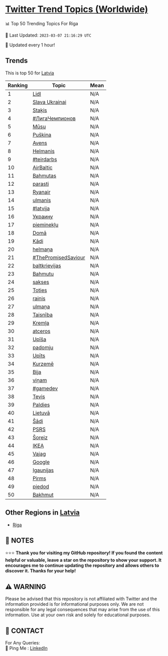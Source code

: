 [Twitter Trend Topics (Worldwide)](https://github.com/ErcinDedeoglu/Twitter-Trend-Topics)
==========


📊 Top 50 Trending Topics For Riga

📆 Last Updated: `2023-03-07 21:16:29 UTC`

🔧 Updated every 1 hour!


## Trends

This is top 50 for [Latvia](</Latvia>)

| Ranking | Topic | Mean |
| ------- | ------------ | ------------ |
| 1 | [Lidl](http://twitter.com/search?q=Lidl) | N/A |
| 2 | [Slava Ukrainai](http://twitter.com/search?q=Slava+Ukrainai) | N/A |
| 3 | [Staķis](http://twitter.com/search?q=Sta%c4%b7is) | N/A |
| 4 | [#ЛигаЧемпионов](http://twitter.com/search?q=%23%d0%9b%d0%b8%d0%b3%d0%b0%d0%a7%d0%b5%d0%bc%d0%bf%d0%b8%d0%be%d0%bd%d0%be%d0%b2) | N/A |
| 5 | [Mūsu](http://twitter.com/search?q=M%c5%absu) | N/A |
| 6 | [Puškina](http://twitter.com/search?q=Pu%c5%a1kina) | N/A |
| 7 | [Avens](http://twitter.com/search?q=Avens) | N/A |
| 8 | [Helmanis](http://twitter.com/search?q=Helmanis) | N/A |
| 9 | [#teirdarbs](http://twitter.com/search?q=%23teirdarbs) | N/A |
| 10 | [AirBaltic](http://twitter.com/search?q=AirBaltic) | N/A |
| 11 | [Bahmutas](http://twitter.com/search?q=Bahmutas) | N/A |
| 12 | [parasti](http://twitter.com/search?q=parasti) | N/A |
| 13 | [Ryanair](http://twitter.com/search?q=Ryanair) | N/A |
| 14 | [ulmanis](http://twitter.com/search?q=ulmanis) | N/A |
| 15 | [#latvija](http://twitter.com/search?q=%23latvija) | N/A |
| 16 | [Украину](http://twitter.com/search?q=%d0%a3%d0%ba%d1%80%d0%b0%d0%b8%d0%bd%d1%83) | N/A |
| 17 | [pieminekļu](http://twitter.com/search?q=pieminek%c4%bcu) | N/A |
| 18 | [Domā](http://twitter.com/search?q=Dom%c4%81) | N/A |
| 19 | [Kādi](http://twitter.com/search?q=K%c4%81di) | N/A |
| 20 | [helmaņa](http://twitter.com/search?q=helma%c5%86a) | N/A |
| 21 | [#ThePromisedSaviour](http://twitter.com/search?q=%23ThePromisedSaviour) | N/A |
| 22 | [baltkrievijas](http://twitter.com/search?q=baltkrievijas) | N/A |
| 23 | [Bahmutu](http://twitter.com/search?q=Bahmutu) | N/A |
| 24 | [sakses](http://twitter.com/search?q=sakses) | N/A |
| 25 | [Toties](http://twitter.com/search?q=Toties) | N/A |
| 26 | [rainis](http://twitter.com/search?q=rainis) | N/A |
| 27 | [ulmaņa](http://twitter.com/search?q=ulma%c5%86a) | N/A |
| 28 | [Taisnība](http://twitter.com/search?q=Taisn%c4%abba) | N/A |
| 29 | [Kremļa](http://twitter.com/search?q=Krem%c4%bca) | N/A |
| 30 | [atceros](http://twitter.com/search?q=atceros) | N/A |
| 31 | [Upīša](http://twitter.com/search?q=Up%c4%ab%c5%a1a) | N/A |
| 32 | [padomju](http://twitter.com/search?q=padomju) | N/A |
| 33 | [Upīts](http://twitter.com/search?q=Up%c4%abts) | N/A |
| 34 | [Kurzemē](http://twitter.com/search?q=Kurzem%c4%93) | N/A |
| 35 | [Bija](http://twitter.com/search?q=Bija) | N/A |
| 36 | [viņam](http://twitter.com/search?q=vi%c5%86am) | N/A |
| 37 | [#gamedev](http://twitter.com/search?q=%23gamedev) | N/A |
| 38 | [Tevis](http://twitter.com/search?q=Tevis) | N/A |
| 39 | [Paldies](http://twitter.com/search?q=Paldies) | N/A |
| 40 | [Lietuvā](http://twitter.com/search?q=Lietuv%c4%81) | N/A |
| 41 | [Šādi](http://twitter.com/search?q=%c5%a0%c4%81di) | N/A |
| 42 | [PSRS](http://twitter.com/search?q=PSRS) | N/A |
| 43 | [Šoreiz](http://twitter.com/search?q=%c5%a0oreiz) | N/A |
| 44 | [IKEA](http://twitter.com/search?q=IKEA) | N/A |
| 45 | [Vajag](http://twitter.com/search?q=Vajag) | N/A |
| 46 | [Google](http://twitter.com/search?q=Google) | N/A |
| 47 | [Igaunijas](http://twitter.com/search?q=Igaunijas) | N/A |
| 48 | [Pirms](http://twitter.com/search?q=Pirms) | N/A |
| 49 | [piedod](http://twitter.com/search?q=piedod) | N/A |
| 50 | [Bakhmut](http://twitter.com/search?q=Bakhmut) | N/A |



## Other Regions in [Latvia](</Latvia>)

* [Riga](</Latvia/Riga.md>)



## 📝 NOTES

⭐⭐⭐ **Thank you for visiting my GitHub repository! If you found the content helpful or valuable, leave a star on the repository to show your support. It encourages me to continue updating the repository and allows others to discover it. Thanks for your help!**


## ⚠️ WARNING

Please be advised that this repository is not affiliated with Twitter and the information provided is for informational purposes only. We are not responsible for any legal consequences that may arise from the use of this information. Use at your own risk and solely for educational purposes.


## 📨 CONTACT

 For Any Queries:  
            🏓 Ping Me : [LinkedIn](https://www.linkedin.com/in/ercindedeoglu/)
